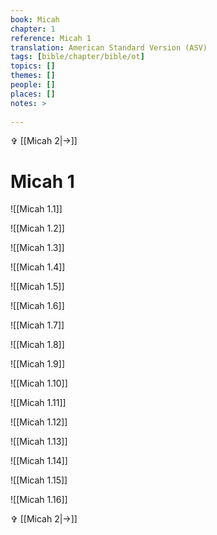 ```yaml
---
book: Micah
chapter: 1
reference: Micah 1
translation: American Standard Version (ASV)
tags: [bible/chapter/bible/ot]
topics: []
themes: []
people: []
places: []
notes: >
  
---
```


✞ [[Micah 2|->]]

# Micah 1

![[Micah 1.1]]

![[Micah 1.2]]

![[Micah 1.3]]

![[Micah 1.4]]

![[Micah 1.5]]

![[Micah 1.6]]

![[Micah 1.7]]

![[Micah 1.8]]

![[Micah 1.9]]

![[Micah 1.10]]

![[Micah 1.11]]

![[Micah 1.12]]

![[Micah 1.13]]

![[Micah 1.14]]

![[Micah 1.15]]

![[Micah 1.16]]

✞ [[Micah 2|->]]
